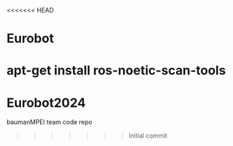 <<<<<<< HEAD
# Eurobot
apt-get install ros-noetic-scan-tools 
=======
# Eurobot2024
baumanMPEI team code repo
>>>>>>> Initial commit

